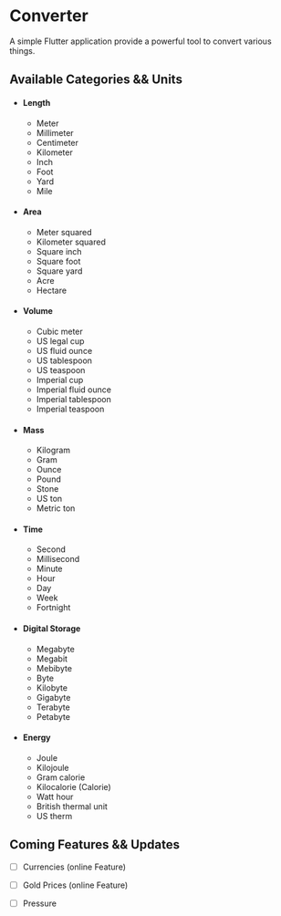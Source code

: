 # Converter

A simple Flutter application provide a powerful tool to convert various things.


## Available Categories && Units


- #### Length
    - Meter
    - Millimeter
    - Centimeter
    - Kilometer
    - Inch
    - Foot
    - Yard
    - Mile
    

- #### Area
    - Meter squared
    - Kilometer squared
    - Square inch
    - Square foot
    - Square yard
    - Acre
    - Hectare
     
    
- #### Volume
    - Cubic meter
    - US legal cup
    - US fluid ounce
    - US tablespoon
    - US teaspoon
    - Imperial cup
    - Imperial fluid ounce
    - Imperial tablespoon
    - Imperial teaspoon
     
    
- #### Mass
    - Kilogram
    - Gram
    - Ounce
    - Pound
    - Stone
    - US ton
    - Metric ton
     
    
- #### Time
    - Second
    - Millisecond
    - Minute
    - Hour
    - Day
    - Week
    - Fortnight
     
    
- #### Digital Storage
    - Megabyte
    - Megabit
    - Mebibyte
    - Byte
    - Kilobyte
    - Gigabyte
    - Terabyte
    - Petabyte
     
    
- #### Energy
    - Joule
    - Kilojoule
    - Gram calorie
    - Kilocalorie (Calorie)
    - Watt hour
    - British thermal unit
    - US therm


## Coming Features && Updates

- [ ] Currencies (online Feature)

- [ ] Gold Prices (online Feature)

- [ ] Pressure 


